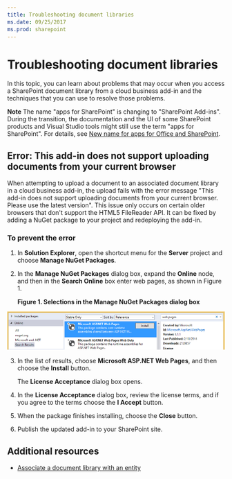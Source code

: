 ```yaml
---
title: Troubleshooting document libraries
ms.date: 09/25/2017
ms.prod: sharepoint
---
```



# Troubleshooting document libraries
In this topic, you can learn about problems that may occur when you access a SharePoint document library from a cloud business add-in and the techniques that you can use to resolve those problems.
 

 **Note**  The name "apps for SharePoint" is changing to "SharePoint Add-ins". During the transition, the documentation and the UI of some SharePoint products and Visual Studio tools might still use the term "apps for SharePoint". For details, see  [New name for apps for Office and SharePoint](new-name-for-apps-for-sharepoint.md#bk_newname).
 


 

## Error: This add-in does not support uploading documents from your current browser

When attempting to upload a document to an associated document library in a cloud business add-in, the upload fails with the error message "This add-in does not support uploading documents from your current browser. Please use the latest version". This issue only occurs on certain older browsers that don't support the HTML5 FileReader API. It can be fixed by adding a NuGet package to your project and redeploying the add-in.
 

 

### To prevent the error


1. In  **Solution Explorer**, open the shortcut menu for the  **Server** project and choose **Manage NuGet Packages**.
    
 
2. In the  **Manage NuGet Packages** dialog box, expand the **Online** node, and then in the **Search Online** box enter web pages, as shown in Figure 1.
    
    **Figure 1. Selections in the Manage NuGet Packages dialog box**

 

  ![Selections in the Manage NuGet Packages dialog box](../images/NuGet.PNG)
 

 

 
3. In the list of results, choose  **Microsoft ASP.NET Web Pages**, and then choose the  **Install** button.
    
    The  **License Acceptance** dialog box opens.
    
 
4. In the  **License Acceptance** dialog box, review the license terms, and if you agree to the terms choose the **I Accept** button.
    
 
5. When the package finishes installing, choose the  **Close** button.
    
 
6. Publish the updated add-in to your SharePoint site.
    
 

## Additional resources
<a name="bk_addresources"> </a>


-  [Associate a document library with an entity](associate-a-document-library-with-an-entity.md)
    
 

